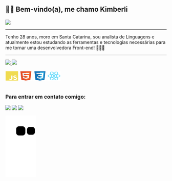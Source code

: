 ## 👋🏼 Bem-vindo(a), me chamo Kimberli 

<div>
<img align="center" height="250em" src="https://c.tenor.com/4ryx66tWEhcAAAAd/pixel-study.gif">
</div>
<hr>
<div>
<p> Tenho 28 anos, moro em Santa Catarina, sou analista de Linguagens e atualmente estou estudando as ferramentas e tecnologias necessárias para me tornar uma desenvolvedora Front-end! 👩🏻‍💻</p>
</div>
<hr>
<div>
   <a href="https://github.com/kimberlisabino">
   <img height="180em" src="https://github-readme-stats.vercel.app/api?username=kimberlisabino&show_icons=true&theme=monokai&include_all_commits=true&count_private=true"/>
   <img height="180em" src="https://github-readme-stats.vercel.app/api/top-langs/?username=kimberlisabino&layout=compact&langs_count=6&theme=monokai"/>
   </a>
</div>
<div style="display: inline_block"><br>
  <img align="center" alt="Js" height="30" width="40" src="https://raw.githubusercontent.com/devicons/devicon/master/icons/javascript/javascript-plain.svg">
  <img align="center" alt="HTML" height="30" width="40" src="https://raw.githubusercontent.com/devicons/devicon/master/icons/html5/html5-original.svg">
  <img align="center" alt="CSS" height="30" width="40" src="https://raw.githubusercontent.com/devicons/devicon/master/icons/css3/css3-original.svg">
  <img align="center" alt="React" height="30" width="40" src="https://raw.githubusercontent.com/devicons/devicon/master/icons/react/react-original.svg">
</div>
 
 <br>
 
  ### Para entrar em contato comigo:
 
<div> 
  <a href = "mailto:kimberli.ariotti@gmail.com"><img src="https://img.shields.io/badge/-Gmail-%23333?style=for-the-badge&logo=gmail&logoColor=white" target="_blank"></a>
  <a href="https://www.linkedin.com/in/kimberlisabino/" target="_blank"><img src="https://img.shields.io/badge/-LinkedIn-%230077B5?style=for-the-badge&logo=linkedin&logoColor=white" target="_blank"></a> 
  <a href="https://www.instagram.com/kimberlisabino/" target="_blank"><img src="https://img.shields.io/badge/-Instagram-%23E4405F?style=for-the-badge&logo=instagram&logoColor=white" target="_blank"></a>
 
  ![Snake animation](https://github.com/kimberlisabino/kimberlisabino/blob/output/github-contribution-grid-snake.svg)

</div>
